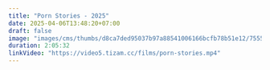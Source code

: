 ```yaml
---
title: "Porn Stories - 2025"
date: 2025-04-06T13:48:20+07:00
draft: false
image: "images/cms/thumbs/d8ca7ded95037b97a88541006166bcfb78b51e12/75555_porno_istorii_240_335_0_70.jpg"
duration: 2:05:32
linkVideo: "https://video5.tizam.cc/films/porn-stories.mp4"
---
```

